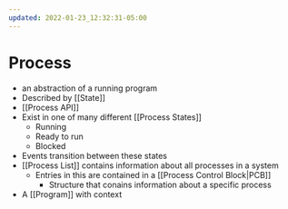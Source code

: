 ```yaml
---
updated: 2022-01-23_12:32:31-05:00
---
```

# Process
* an abstraction of a running program
* Described by [[State]]
* [[Process API]]
* Exist in one of many different [[Process States]]
	* Running
	* Ready to run
	* Blocked
* Events transition between these states
* [[Process List]] contains information about all processes in a system
	* Entries in this are contained in a [[Process Control Block|PCB]]
		* Structure that conains information about a specific process
* A [[Program]] with context

